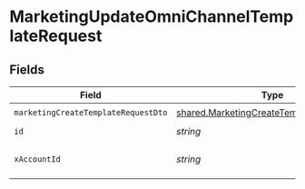 # MarketingUpdateOmniChannelTemplateRequest


## Fields

| Field                                                                                                | Type                                                                                                 | Required                                                                                             | Description                                                                                          |
| ---------------------------------------------------------------------------------------------------- | ---------------------------------------------------------------------------------------------------- | ---------------------------------------------------------------------------------------------------- | ---------------------------------------------------------------------------------------------------- |
| `marketingCreateTemplateRequestDto`                                                                  | [shared.MarketingCreateTemplateRequestDto](../../models/shared/marketingcreatetemplaterequestdto.md) | :heavy_check_mark:                                                                                   | N/A                                                                                                  |
| `id`                                                                                                 | *string*                                                                                             | :heavy_check_mark:                                                                                   | N/A                                                                                                  |
| `xAccountId`                                                                                         | *string*                                                                                             | :heavy_check_mark:                                                                                   | The account identifier                                                                               |
